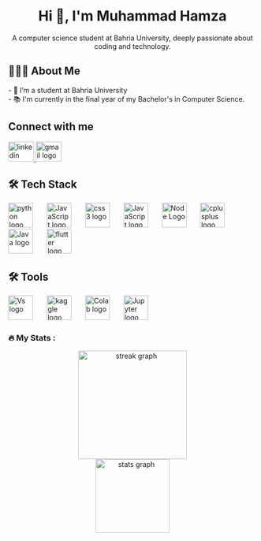 <h1 align="center">Hi 👋, I'm Muhammad Hamza</h1>

<p align="center">A computer science student at Bahria University, deeply passionate about coding and technology.</p>

<h2 align="left">👨🏻‍💻  About Me</h2>

<p align="left">- 🔭 I’m a student at Bahria University<br>- 📚 I'm currently in the final year of my Bachelor's in Computer Science.</p>

<h2 align="left">Connect with me</h2>

<div align="left">
  <a href="https://www.linkedin.com/in/muhammad-hamza55" target="_blank">
    <img src="https://raw.githubusercontent.com/maurodesouza/profile-readme-generator/master/src/assets/icons/social/linkedin/default.svg" width="52" height="40" alt="linkedin logo"  />
  </a>
  <a href="mailto:syedhamzatahir.ht@gmail.com" target="_blank">
    <img src="https://raw.githubusercontent.com/maurodesouza/profile-readme-generator/master/src/assets/icons/social/gmail/default.svg" width="52" height="40" alt="gmail logo"  />
  </a>
</div>

<h2 align="left">🛠 Tech Stack</h2>

<div align="left">
  <img src="https://cdn.jsdelivr.net/gh/devicons/devicon/icons/python/python-original.svg" height="50" alt="python logo"  />
  <img width="20" />
  <img src="https://upload.wikimedia.org/wikipedia/commons/thumb/6/61/HTML5_logo_and_wordmark.svg/480px-HTML5_logo_and_wordmark.svg.png" height="50" alt="JavaScript logo"  />
  <img width="20" />
  <img src="https://cdn.jsdelivr.net/gh/devicons/devicon/icons/css3/css3-original.svg" height="50" alt="css3 logo"  />
  <img width="20" />
  <img src="https://www.svgrepo.com/show/452045/js.svg" height="50" alt="JavaScript logo"  />
  <img width="20" />
  <img src="https://e7.pngegg.com/pngimages/306/37/png-clipart-node-js-logo-node-js-javascript-web-application-express-js-computer-software-others-miscellaneous-text.png" height="50" alt="Node Logo"  />
  <img width="20" />
  <img src="https://cdn.jsdelivr.net/gh/devicons/devicon/icons/cplusplus/cplusplus-original.svg" height="50" alt="cplusplus logo"  />
  <img width="20" />
  <img src="https://www.svgrepo.com/show/184143/java.svg" height="50" alt="Java logo"  />
  <img width="20" />
  <img src="https://cdn.jsdelivr.net/gh/devicons/devicon/icons/flutter/flutter-original.svg" height="50" alt="flutter logo"  />
  <img width="20" />


</div>

<h2 align="left">🛠 Tools </h2>

<div align="left">
  <img src="https://th.bing.com/th/id/OIP.74fMc7yMlp6VN4JaF2AvHQHaHa?w=800&h=800&rs=1&pid=ImgDetMain" height="50" alt="Vs logo"  />
  <img width="20" />
  <img src="https://th.bing.com/th/id/R.f99d00d5ad7a8ba83fba26029db97c9a?rik=3xw2UMfrGqGoUA&pid=ImgRaw&r=0" height="50" alt="kaggle logo"  />
  <img width="20" />
  <img src="https://th.bing.com/th/id/OIP.laYIzRY2A-jpnBA2rO2jSQAAAA?rs=1&pid=ImgDetMain" height="50" alt="Colab logo"  />
  <img width="20" />
  <img src="https://gitlab.com/uploads/-/system/project/avatar/30382958/jupyter.png" height="50" alt="Jupyter logo"  />
  <img width="20" />



</div>

<h3 align="left">🔥 My Stats :</h3>

<div align="center">
  <img src="https://streak-stats.demolab.com?user=hamza-tahir55&locale=en&mode=daily&theme=dark&hide_border=false&border_radius=5&order=3" height="220" alt="streak graph"  />
</div>

<div align="center">
  <img src="https://github-readme-stats.vercel.app/api?username=hamza-tahir55&hide_title=false&hide_rank=false&show_icons=true&include_all_commits=true&count_private=true&disable_animations=false&theme=dracula&locale=en&hide_border=false&order=1" height="150" alt="stats graph"  />
</div>
